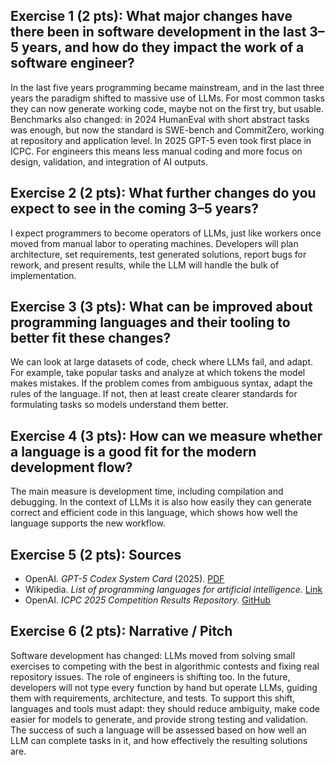 ## Exercise 1 (2 pts): What major changes have there been in software development in the last 3–5 years, and how do they impact the work of a software engineer?  
In the last five years programming became mainstream, and in the last three years the paradigm shifted to massive use of LLMs. For most common tasks they can now generate working code, maybe not on the first try, but usable. Benchmarks also changed: in 2024 HumanEval with short abstract tasks was enough, but now the standard is SWE-bench and CommitZero, working at repository and application level. In 2025 GPT-5 even took first place in ICPC. For engineers this means less manual coding and more focus on design, validation, and integration of AI outputs.  

## Exercise 2 (2 pts): What further changes do you expect to see in the coming 3–5 years?  
I expect programmers to become operators of LLMs, just like workers once moved from manual labor to operating machines. Developers will plan architecture, set requirements, test generated solutions, report bugs for rework, and present results, while the LLM will handle the bulk of implementation.  

## Exercise 3 (3 pts): What can be improved about programming languages and their tooling to better fit these changes?  
We can look at large datasets of code, check where LLMs fail, and adapt. For example, take popular tasks and analyze at which tokens the model makes mistakes. If the problem comes from ambiguous syntax, adapt the rules of the language. If not, then at least create clearer standards for formulating tasks so models understand them better.  

## Exercise 4 (3 pts): How can we measure whether a language is a good fit for the modern development flow?  
The main measure is development time, including compilation and debugging. In the context of LLMs it is also how easily they can generate correct and efficient code in this language, which shows how well the language supports the new workflow.  

## Exercise 5 (2 pts): Sources  

- OpenAI. *GPT-5 Codex System Card* (2025). [PDF](https://cdn.openai.com/pdf/97cc5669-7a25-4e63-b15f-5fd5bdc4d149/gpt-5-codex-system-card.pdf)  
- Wikipedia. *List of programming languages for artificial intelligence.* [Link](https://en.wikipedia.org/wiki/List_of_programming_languages_for_artificial_intelligence)  
- OpenAI. *ICPC 2025 Competition Results Repository.* [GitHub](https://github.com/openai/openai-icpc-2025)

## Exercise 6 (2 pts): Narrative / Pitch  
Software development has changed: LLMs moved from solving small exercises to competing with the best in algorithmic contests and fixing real repository issues. The role of engineers is shifting too. In the future, developers will not type every function by hand but operate LLMs, guiding them with requirements, architecture, and tests. To support this shift, languages and tools must adapt: they should reduce ambiguity, make code easier for models to generate, and provide strong testing and validation. The success of such a language will be assessed based on how well an LLM can complete tasks in it, and how effectively the resulting solutions are.